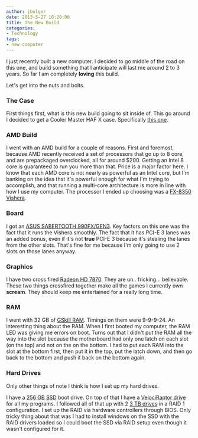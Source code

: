 ```yaml
---
author: jbulger
date: 2013-5-27 10:20:00
title: The New Build
categories:
- Technology
tags:
- new computer
---
```


I just recently built a new computer. I decided to go middle of the road on this one, and build something that I anticipate will last me around 2 to 3 years. So far I am completely **loving** this build.

Let's get into the nuts and bolts. <!-- more -->

### The Case

First things first, what is this new build going to sit inside of. This go around I decided to get a Cooler Master HAF X case. Specifically [this one](http://www.newegg.com/Product/Product.aspx?Item=N82E16811119225).

### AMD Build

I went with an AMD build for a couple of reasons. First and foremost, because AMD recently received a set of processors that go up to 8 core, and are prepackaged overclocked, all for around $200. Getting an Intel 8 core is guaranteed to run you more than that. Price is a major factor here. I know that each AMD core is not nearly as powerful as an Intel core, but I'm banking on the idea that it's powerful enough for what I'm trying to accomplish, and that running a multi-core architecture is more in line with how I use my computer. The processor I ended up choosing was a [FX-8350 Vishera](http://www.newegg.com/Product/Product.aspx?Item=N82E16819113284).

### Board

I got an [ASUS SABERTOOTH 990FX/GEN3](http://www.newegg.com/Product/Product.aspx?Item=N82E16813131969). Key factors on this one was the fact that it runs the Vishera smoothly. The fact that it has PCI-E 3 lanes was an added bonus, even if it's not **true** PCI-E 3 because it's stealing the lanes from the other slots. That's fine for me because I'm only going to use 2 slots on those lanes anyway.

### Graphics

I have two cross fired [Radeon HD 7870](http://www.newegg.com/Product/Product.aspx?Item=N82E16814150605). They are un.. fricking... believable. These two things crossfired together make all the games I currently own **scream**. They should keep me entertained for a really long time.

### RAM

I went with 32 GB of [GSkill RAM](http://www.newegg.com/Product/Product.aspx?Item=N82E16820231610). Timings on them were 9-9-9-24. An interesting thing about the RAM. When I first booted my computer, the RAM LED was giving me errors on boot. Turns out that I didn't put the RAM all the way into the slot because the motherboard had only one latch on each slot (on the top) and not on the on the bottom. I had to put each RAM into the slot at the bottom first, then put it in the top, put the latch down, and then go back to the bottom and push it back on the bottom again.

### Hard Drives

Only other things of note I think is how I set up my hard drives.

I have a [256 GB SSD](http://www.newegg.com/Product/Product.aspx?Item=N82E16820147193) boot drive. On top of that I have a [VelociRaptor drive](http://www.newegg.com/Product/Product.aspx?Item=N82E16822136555) for all my programs. I followed all of that up with 2 [3 TB drives](http://www.newegg.com/Product/Product.aspx?Item=N82E16822148844) in a RAID 1 configuration. I set up the RAID via hardware controllers through BIOS. Only tricky thing about that was I had to install windows on the SSD with the RAID drivers loaded so I could boot the SSD via RAID setup even though it wasn't configured for it.